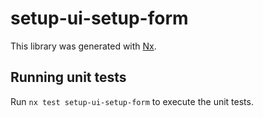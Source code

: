 # setup-ui-setup-form

This library was generated with [Nx](https://nx.dev).

## Running unit tests

Run `nx test setup-ui-setup-form` to execute the unit tests.
